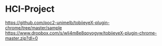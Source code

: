 # HCI-Project
https://github.com/poc2-unimelb/tobiieyeX-plugin-chrome/tree/master/sample
https://www.dropbox.com/s/wli4m8e8qoyogyw/tobiieyeX-plugin-chrome-master.zip?dl=0
